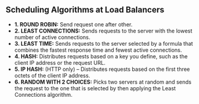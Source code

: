 ## Scheduling Algorithms at Load Balancers
- **1. ROUND ROBIN:**    Send request one after other.
- **2. LEAST CONNECTIONS:** Sends requests to the server with the lowest number of active connections.
- **3. LEAST TIME:** Sends requests to the server selected by a formula that combines the fastest response time and fewest active connections.
- **4. HASH:** Distributes requests based on a key you define, such as the client IP address or the request URL.
- **5. IP HASH:** (HTTP only) – Distributes requests based on the first three octets of the client IP address.
- **6. RANDOM WITH 2 CHOICES:** Picks two servers at random and sends the request to the one that is selected by then applying the Least Connections algorithm.
